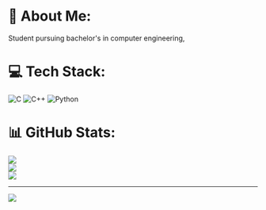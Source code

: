 # 💫 About Me:
Student pursuing bachelor's in computer engineering,<br> 


# 💻 Tech Stack:
![C](https://img.shields.io/badge/c-%2300599C.svg?style=for-the-badge&logo=c&logoColor=white) ![C++](https://img.shields.io/badge/c++-%2300599C.svg?style=for-the-badge&logo=c%2B%2B&logoColor=white) ![Python](https://img.shields.io/badge/python-3670A0?style=for-the-badge&logo=python&logoColor=ffdd54)
# 📊 GitHub Stats:
![](https://github-readme-stats.vercel.app/api?username=Pratik-45454&theme=dark&hide_border=false&include_all_commits=false&count_private=false)<br/>
![](https://nirzak-streak-stats.vercel.app/?user=Pratik-45454&theme=dark&hide_border=false)<br/>
![](https://github-readme-stats.vercel.app/api/top-langs/?username=Pratik-45454&theme=dark&hide_border=false&include_all_commits=false&count_private=false&layout=compact)

---
[![](https://visitcount.itsvg.in/api?id=Pratik-45454&icon=0&color=0)](https://visitcount.itsvg.in)
